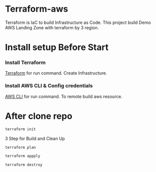 # Terraform-aws

Terraform is IaC to build Infrastructure as Code. This project build Demo AWS Landing Zone with terraform by 3 region.

# Install setup Before Start

### Install Terraform

[Terraform](https://www.terraform.io/) for run command. Create Infrastructure.

### Install AWS CLI & Config credentials

[AWS CLI](https://docs.aws.amazon.com/cli/latest/userguide/getting-started-install.html) for run command. To remote build aws resource.

# After clone repo

```bash
terraform init
```

3 Step for Build and Clean Up

```bash
terraform plan
```

```bash
terraform appply
```

```bash
terraform destroy
```

